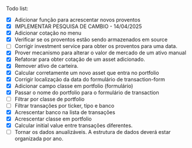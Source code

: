Todo list:
 - [x] Adicionar função para acrescentar novos proventos
 - [x] IMPLEMENTAR PESQUISA DE CAMBIO - 14/04/2025
 - [x] Adicionar cotação no menu
 - [x] Verificar se os proventos estão sendo armazenados em source
 - [ ] Corrigir investment service para obter os proventos para uma data.
 - [x] Prover mecanismo para alterar o valor de mercado de um ativo manual
 - [x] Refatorar para obter cotação de um asset adicionado.
 - [x] Remover ativo de carteira.
 - [x] Calcular corretamente um novo asset que entra no portfolio
 - [x] Corrigir localização da data do formulário de transaction-form
 - [x] Adicionar campo classe em portfolio (formulário)
 - [x] Passar o nome do portfolio para o formulário de transaction
 - [ ] Filtrar por classe de portfolio
 - [ ] Filtrar transações por ticker, tipo e banco
 - [x] Acrescentar banco na lista de transações
 - [x] Acrescentar classe em portfolio
 - [x] Calcular initial value entre transações diferentes.
 - [ ] Tornar os dados anualizáveis. A estrutura de dados deverá estar organizada por ano.